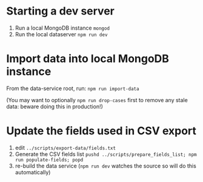 # Starting a dev server
1. Run a local MongoDB instance
   `mongod`
2. Run the local dataserver
   `npm run dev`

# Import data into local MongoDB instance
From the data-service root, run:
`npm run import-data`

(You may want to optionally `npm run drop-cases` first to remove any stale data: beware doing this in production!)

# Update the fields used in CSV export
1. edit `../scripts/export-data/fields.txt`
2. Generate the CSV fields list
   `pushd ../scripts/prepare_fields_list; npm run populate-fields; popd`
3. re-build the data service (`npm run dev` watches the source so will do this automatically)
